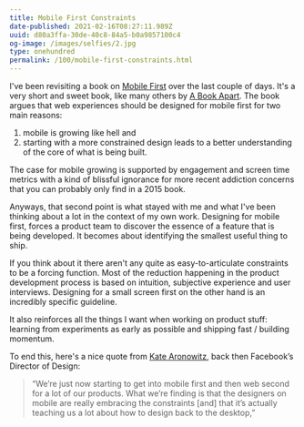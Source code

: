 ```yaml
---
title: Mobile First Constraints
date-published: 2021-02-16T08:27:11.989Z
uuid: d80a3ffa-30de-40c8-84a5-b0a9857100c4
og-image: /images/selfies/2.jpg
type: onehundred
permalink: /100/mobile-first-constraints.html
---
```

I've been revisiting a book on [Mobile First](https://www.lukew.com/resources/mobile_first.asp) over the last couple of days. It's a very short and sweet book, like many others by [A Book Apart](https://abookapart.com/). The book argues that web experiences should be designed for mobile first for two main reasons: 

1. mobile is growing like hell and 
2. starting with a more constrained design leads to a better understanding of the core of what is being built. 

The case for mobile growing is supported by engagement and screen time metrics with a kind of blissful ignorance for more recent addiction concerns that you can probably only find in a 2015 book.

Anyways, that second point is what stayed with me and what I've been thinking about a lot in the context of my own work. Designing for mobile first, forces a product team to discover the essence of a feature that is being developed. It becomes about identifying the smallest useful thing to ship. 

If you think about it there aren't any quite as easy-to-articulate constraints to be a forcing function. Most of the reduction happening in the product development process is based on intuition, subjective experience and user interviews. Designing for a small screen first on the other hand is an incredibly specific guideline.

It also reinforces all the things I want when working on product stuff: learning from experiments as early as possible and shipping fast / building momentum.

To end this, here's a nice quote from [Kate Aronowitz](https://twitter.com/katearonowitz), back then Facebook’s Director of Design:

> “We’re just now starting to get into mobile first and then web second for a lot of our products. What we’re finding is that the designers on mobile are really embracing the constraints \[and] that it’s actually teaching us a lot about how to design back to the desktop,”